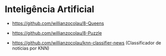 # Inteligência Artificial

- https://github.com/willianzocolau/8-Queens

- https://github.com/willianzocolau/8-Puzzle

- https://github.com/willianzocolau/knn-classifier-news (Classificador de notícias por KNN)
